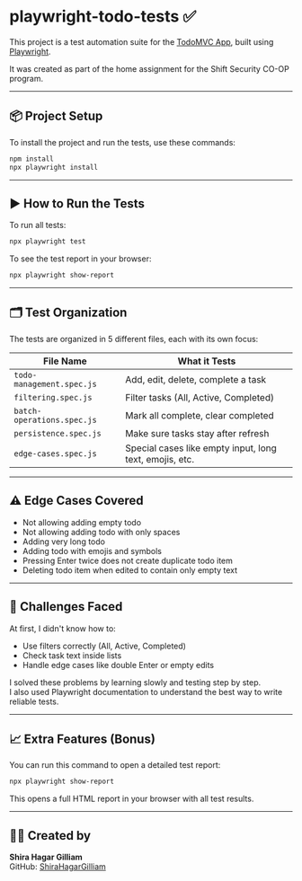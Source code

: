 # playwright-todo-tests ✅

This project is a test automation suite for the [TodoMVC App](https://demo.playwright.dev/todomvc/), built using [Playwright](https://playwright.dev/).

It was created as part of the home assignment for the Shift Security CO-OP program.

---

## 📦 Project Setup

To install the project and run the tests, use these commands:

```bash
npm install
npx playwright install
```

---

## ▶️ How to Run the Tests

To run all tests:

```bash
npx playwright test
```

To see the test report in your browser:

```bash
npx playwright show-report
```

---

## 🗂 Test Organization

The tests are organized in 5 different files, each with its own focus:

| File Name | What it Tests |
|-----------|----------------|
| `todo-management.spec.js` | Add, edit, delete, complete a task |
| `filtering.spec.js` | Filter tasks (All, Active, Completed) |
| `batch-operations.spec.js` | Mark all complete, clear completed |
| `persistence.spec.js` | Make sure tasks stay after refresh |
| `edge-cases.spec.js` | Special cases like empty input, long text, emojis, etc. |

---

## ⚠️ Edge Cases Covered

- Not allowing adding empty todo
- Not allowing adding todo with only spaces
- Adding very long todo
- Adding todo with emojis and symbols
- Pressing Enter twice does not create duplicate todo item
- Deleting todo item when edited to contain only empty text

---

## 💬 Challenges Faced

At first, I didn't know how to:
- Use filters correctly (All, Active, Completed)
- Check task text inside lists
- Handle edge cases like double Enter or empty edits

I solved these problems by learning slowly and testing step by step.  
I also used Playwright documentation to understand the best way to write reliable tests.

---

## 📈 Extra Features (Bonus)

You can run this command to open a detailed test report:

```bash
npx playwright show-report
```

This opens a full HTML report in your browser with all test results.

---

## 🙋‍♀️ Created by

**Shira Hagar Gilliam**  
GitHub: [ShiraHagarGilliam](https://github.com/ShiraHagarGilliam)
